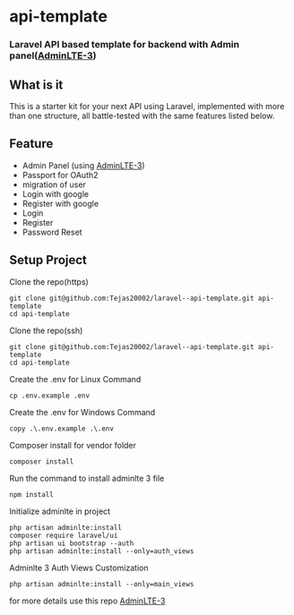 # api-template

<h3>Laravel API based template for backend with Admin panel(<a href="https://adminlte.io">AdminLTE-3</a>)</h3>

## What is it
This is a starter kit for your next API using Laravel, implemented with more than one structure, all battle-tested with the same features listed below.

## Feature

- Admin Panel (using <a href="https://adminlte.io">AdminLTE-3</a>)
- Passport for OAuth2
- migration of user
- Login with google
- Register with google
- Login
- Register
- Password Reset

## Setup Project
Clone the repo(https)
```
git clone git@github.com:Tejas20002/laravel--api-template.git api-template
cd api-template
```
Clone the repo(ssh)
```
git clone git@github.com:Tejas20002/laravel--api-template.git api-template
cd api-template
```
Create the .env for Linux Command
```
cp .env.example .env
```
Create the .env for Windows Command
```
copy .\.env.example .\.env
```
Composer install for vendor folder
```
composer install
```

Run the command to install adminlte 3 file
``` 
npm install 
```
Initialize adminlte in project
```
php artisan adminlte:install
composer require laravel/ui
php artisan ui bootstrap --auth
php artisan adminlte:install --only=auth_views
```
Adminlte 3 Auth Views Customization
```
php artisan adminlte:install --only=main_views
```
for more details use this repo <a href="https://github.com/jeroennoten/Laravel-AdminLTE">AdminLTE-3</a>
